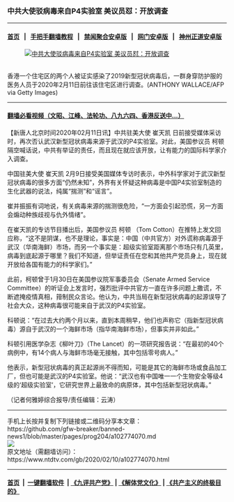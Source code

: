 ### 中共大使驳病毒来自P4实验室 美议员怼：开放调查
------------------------

#### [首页](https://github.com/gfw-breaker/banned-news1/blob/master/README.md) &nbsp;&nbsp;|&nbsp;&nbsp; [手把手翻墙教程](https://github.com/gfw-breaker/guides/wiki) &nbsp;&nbsp;|&nbsp;&nbsp; [禁闻聚合安卓版](https://github.com/gfw-breaker/bn-android) &nbsp;&nbsp;|&nbsp;&nbsp; [网门安卓版](https://github.com/oGate2/oGate) &nbsp;&nbsp;|&nbsp;&nbsp; [神州正道安卓版](https://github.com/SzzdOgate/update) 



<div><div class="featured_image">
 <a href="https://i.ntdtv.com/assets/uploads/2020/02/GettyImages-1199943690.jpg" target="_blank">
  <figure>
   <img alt="中共大使驳病毒来自P4实验室 美议员怼：开放调查" src="https://i.ntdtv.com/assets/uploads/2020/02/GettyImages-1199943690-800x450.jpg"/>
  </figure><br/>
 </a>
 <span class="caption">
  香港一个住宅区的两个人被证实感染了2019新型冠状病毒后，一群身穿防护服的医务人员于2020年2月11日前往该住宅区进行调查。(ANTHONY WALLACE/AFP via Getty Images)
 </span>
</div>
</div><hr/>

#### [翻墙必看视频（文昭、江峰、法轮功、八九六四、香港反送中...）](https://github.com/gfw-breaker/banned-news1/blob/master/pages/link3.md)

<div><div class="post_content" itemprop="articleBody">
 <p>
  【新唐人北京时间2020年02月11日讯】中共驻美大使
  <ok href="https://www.ntdtv.com/gb/崔天凯.htm">
   崔天凯
  </ok>
  日前接受媒体采访时，再次否认武汉新型冠状病毒来源于武汉的P4实验室。对此，美国参议员
  <ok href="https://www.ntdtv.com/gb/柯顿.htm">
   柯顿
  </ok>
  隔空喊话说，中共有举证的责任，而且现在就应该开放，让有能力的国际科学家介入调查。
 </p>
 <p>
  中国驻美大使
  <ok href="https://www.ntdtv.com/gb/崔天凯.htm">
   崔天凯
  </ok>
  2月9日接受美国媒体专访时表示，中外科学家对于武汉新型冠状病毒的很多方面“仍然未知”，外界有关怀疑这种病毒是中国P4实验室制造的生化武器的说法，纯属“揣测”和“谣言”。
 </p>
 <p>
  崔并振振有词地说，有关病毒来源的揣测很危险，“一方面会引起恐慌，另一方面会煽动种族歧视与仇外情绪”。
 </p>
 <p>
  在崔天凯的专访节目播出后，美国参议员
  <ok href="https://www.ntdtv.com/gb/柯顿.htm">
   柯顿
  </ok>
  （Tom Cotton）在推特上发文回应称，“这不是阴谋，也不是理论，事实是：中国（中共官方）对外谎称病毒源于武汉（华南海鲜）市场，而另一个事实是：超级实验室距离那个市场只有几英里，病毒到底起源于哪里？我们不知道，但举证责任在您和其他共产党员身上，现在就开放给各国有能力的科学家们。”
 </p>
 <p>
  此前，柯顿曾于1月30日在美国参议院军事委员会（Senate Armed Service Committee）的听证会上发言时，强烈批评中共官方一直在许多问题上撒谎，不断遮掩疫情真相，箝制民众言论。他认为，中共当局在新型冠状病毒的起源误导了社会大众，这种病毒很可能来自于武汉的P4实验室。
 </p>
 <p>
  科顿说：“在过去大约两个月以来，直到本周稍早，他们也声称它（指新型冠状病毒）源自于武汉的一个海鲜市场（指华南海鲜市场），但事实并非如此。”
 </p>
 <p>
  科顿引用医学杂志《柳叶刀》（The Lancet）的一项研究报告说：“在最初的40个病例中，有14个病人与海鲜市场毫无接触，其中包括零号病人。”
 </p>
 <p>
  他表示，新型冠状病毒的真正起源尚不得而知，可能是其它的海鲜市场或食品加工厂，但也可能是武汉的P4实验室。他说：“武汉也有中国唯一一个生物安全等级4级的‘超级实验室’，它研究世界上最致命的病原体，其中包括新型冠状病毒。”
 </p>
 <p>
  （记者何雅婷综合报导/责任编辑：云涛）
 </p>
 <div class="single_ad">
 </div>
</div>
</div>
<hr/>
手机上长按并复制下列链接或二维码分享本文章：<br/>
https://github.com/gfw-breaker/banned-news1/blob/master/pages/prog204/a102774070.md <br/>
<a href='https://github.com/gfw-breaker/banned-news1/blob/master/pages/prog204/a102774070.md'><img src='https://github.com/gfw-breaker/banned-news1/blob/master/pages/prog204/a102774070.md.png'/></a> <br/>
原文地址（需翻墙访问）：https://www.ntdtv.com/gb/2020/02/10/a102774070.html


------------------------
#### [首页](https://github.com/gfw-breaker/banned-news1/blob/master/README.md) &nbsp;|&nbsp; [一键翻墙软件](https://github.com/gfw-breaker/nogfw/blob/master/README.md) &nbsp;| [《九评共产党》](https://github.com/gfw-breaker/9ping.md/blob/master/README.md#九评之一评共产党是什么) | [《解体党文化》](https://github.com/gfw-breaker/jtdwh.md/blob/master/README.md) | [《共产主义的终极目的》](https://github.com/gfw-breaker/gczydzjmd.md/blob/master/README.md)


<img src='http://gfw-breaker.win/banned-news/pages/prog204/a102774070.md' width='0px' height='0px'/>